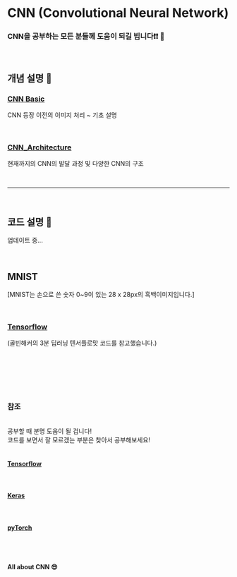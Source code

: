 # CNN (Convolutional Neural Network)

### CNN을 공부하는 모든 분들께 도움이 되길 빕니다&#10071;&#10071; &#128578;

<br/>

## 개념 설명 &#128220;
### [CNN Basic](https://github.com/hwk06023/CNN/blob/master/CNN_Basic.md)  
CNN 등장 이전의 이미지 처리 ~ 기초 설명  

<br/>

### [CNN_Architecture](https://github.com/hwk06023/CNN/blob/master/CNN_Architecture.md)
현재까지의 CNN의 발달 과정 및 다양한 CNN의 구조  

<br/>

---

<br/>

## 코드 설명 &#128195;

업데이트 중...

<br/>

## MNIST
[MNIST는 손으로 쓴 숫자 0~9이 있는 28 x 28px의 흑백이미지입니다.]

<br/>

### [Tensorflow](https://github.com/hwk06023/CNN/blob/master/MNIST_Tensorflow.py)
(골빈해커의 3분 딥러닝 텐서플로맛 코드를 참고했습니다.)

<br/><br/><br/><br/><br/>

### 참조
<br/>
공부할 때 분명 도움이 될 겁니다!<br/>
코드를 보면서 잘 모르겠는 부분은 찾아서 공부해보세요!
<br/><br/>

#### [Tensorflow](https://www.tensorflow.org/tutorials/)
<br/>

#### [Keras](https://keras.io)
<br/>

#### [pyTorch](https://pytorch.org/tutorials/#getting-started})
<br/><br/>


#### All about CNN &#128526;
